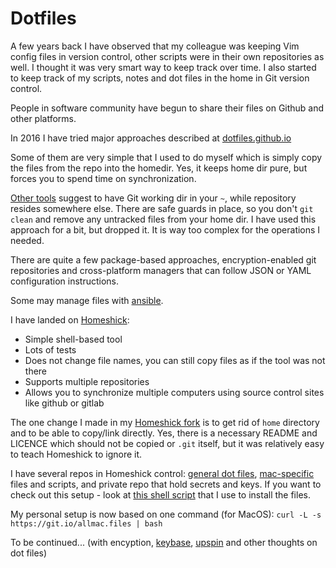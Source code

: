 # Dotfiles

A few years back I have observed that my colleague was keeping Vim config files in version control, other scripts were in their own repositories as well. I thought it was very smart way to keep track over time. I also started to keep track of my scripts, notes and dot files in the home in Git version control.

People in software community have begun to share their files on Github and other platforms.

In 2016 I have tried major approaches described at [dotfiles.github.io](http://dotfiles.github.io)

Some of them are very simple that I used to do myself which is simply copy the files from the repo into the homedir. Yes, it keeps home dir pure, but forces you to spend time on synchronization.

[Other tools](https://github.com/RichiH/vcsh) suggest to have Git working dir in your `~`, while repository resides somewhere else. There are safe guards in place, so you don't `git clean` and remove any untracked files from your home dir. I have used this approach for a bit, but dropped it. It is way too complex for the operations I needed.

There are quite a few package-based approaches, encryption-enabled git repositories and cross-platform managers that can follow JSON or YAML configuration instructions.

Some may manage files with [ansible](http://docs.ansible.com/ansible/latest/index.html).

I have landed on [Homeshick](https://github.com/andsens/homeshick):
* Simple shell-based tool
* Lots of tests
* Does not change file names, you can still copy files as if the tool was not there
* Supports multiple repositories
* Allows you to synchronize multiple computers using source control sites like github or gitlab

The one change I made in my [Homeshick fork](https://github.com/antontsv/homeshick) is to get rid of `home` directory and to be able to copy/link directly. Yes, there is a necessary README and LICENCE which should not be copied or `.git` itself, but it was relatively easy to teach Homeshick to ignore it.

I have several repos in Homeshick control: [general dot files](https://github.com/antontsv/.files), [mac-specific](https://github.com/antontsv/apple.bin) files and scripts, and private repo that hold secrets and keys.
If you want to check out this setup - look at [this shell script](https://git.io/all.files) that I use to install the files.

My personal setup is now based on one command (for MacOS):
`curl -L -s https://git.io/allmac.files | bash`


To be continued... (with encyption, [keybase](https://keybase.io), [upspin](https://upspin.io) and other thoughts on dot files)
